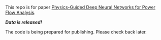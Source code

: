 This repo is for paper [Physics-Guided Deep Neural Networks for Power Flow Analysis](https://arxiv.org/pdf/2002.00097.pdf).

***Data is released!***

The code is being prepared for publishing. Please check back later.


